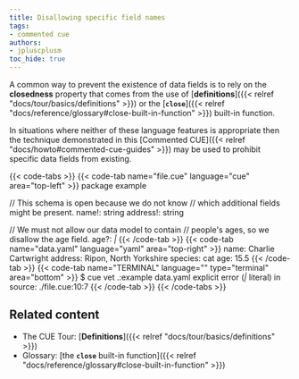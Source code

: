 ```yaml
---
title: Disallowing specific field names
tags:
- commented cue
authors:
- jpluscplusm
toc_hide: true
---
```


A common way to prevent the existence of data fields is to rely on the
**closedness** property that comes from the use of
[**definitions**]({{< relref "docs/tour/basics/definitions" >}}) or the
[**`close`**]({{< relref "docs/reference/glossary#close-built-in-function" >}})
built-in function.

In situations where neither of these language features is appropriate then the
technique demonstrated in this
[Commented CUE]({{< relref "docs/howto#commented-cue-guides" >}}) may be used
to prohibit specific data fields from existing.

{{< code-tabs >}}
{{< code-tab name="file.cue" language="cue"  area="top-left" >}}
package example

// This schema is open because we do not know
// which additional fields might be present.
name!:    string
address!: string

// We must not allow our data model to contain
// people's ages, so we disallow the age field.
age?: _|_
{{< /code-tab >}}
{{< code-tab name="data.yaml" language="yaml"  area="top-right" >}}
name: Charlie Cartwright
address: Ripon, North Yorkshire
species: cat
age: 15.5
{{< /code-tab >}}
{{< code-tab name="TERMINAL" language="" type="terminal" area="bottom" >}}
$ cue vet .:example data.yaml
explicit error (_|_ literal) in source:
    ./file.cue:10:7
{{< /code-tab >}}
{{< /code-tabs >}}

## Related content

- The CUE Tour: [**Definitions**]({{< relref "docs/tour/basics/definitions" >}})
- Glossary:
  [the **`close`** built-in function]({{< relref "docs/reference/glossary#close-built-in-function" >}})
